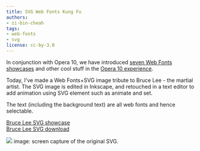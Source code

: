 ```yaml
---
title: SVG Web Fonts Kung Fu
authors:
- zi-bin-cheah
tags:
- web-fonts
- svg
license: cc-by-3.0
---
```


<p>
In conjunction with Opera 10, we have introduced <a href="https://dev.opera.com/articles/view/seven-web-fonts-showcases/" target="_blank">seven Web Fonts showcases</a> and other cool stuff in the <a href="https://dev.opera.com/articles/view/the-opera-10-experience/" target="_blank"> Opera 10 experience</a>.
</p>
<p>
Today, I&#39;ve made a Web Fonts+SVG image tribute to Bruce Lee - the martial artist. The SVG image is edited in Inkscape, and retouched in a text editor to add animation using SVG element such as animate and set.
</p>
<p>
The text (including the background text) are all web fonts and hence selectable.
</p>
<p>
<a href="http://people.opera.com/zibin/bruce_lee_8thSept2009.svg">Bruce Lee SVG showcase</a><br />
<a href="http://people.opera.com/zibin/bruce_lee_svg.zip">Bruce Lee SVG download</a>
</p>
<p>
<img src="http://people.opera.com/zibin/bruce_lee_image.png" />
image: screen capture of the original SVG.
</p>



